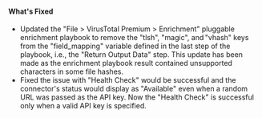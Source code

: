 #### What's Fixed

- Updated the "File > VirusTotal Premium > Enrichment" pluggable enrichment playbook to remove the "tlsh", "magic", and "vhash" keys from the "field_mapping" variable defined in the last step of the playbook, i.e., the "Return Output Data" step. This update has been made as the enrichment playbook result contained unsupported characters in some file hashes. 
- Fixed the issue with "Health Check" would be successful and the connector's status would display as "Available" even when a random URL was passed as the API key. Now the "Health Check" is successful only when a valid API key is specified. 
